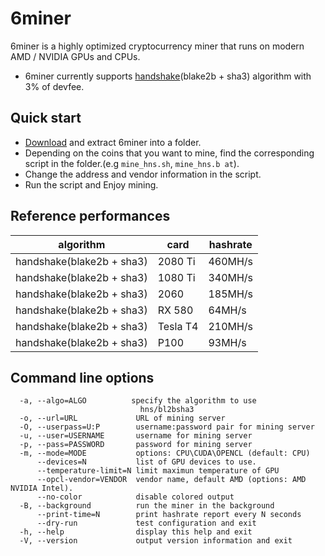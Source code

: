 # 6miner

6miner is a highly optimized cryptocurrency miner that runs on modern AMD / NVIDIA GPUs and CPUs. 
* 6miner currently supports [handshake](https://handshake.org/)(blake2b + sha3) algorithm with 3% of devfee.

## Quick start
* [Download](https://github.com/6block/6miner/releases/latest) and extract 6miner into a folder.
* Depending on the coins that you want to mine, find the corresponding script in the folder.(e.g `mine_hns.sh`, `mine_hns.b at`).
* Change the address and vendor information in the script.
* Run the script and Enjoy mining.

## Reference performances
| algorithm | card | hashrate | 
| --- | --- | --- |
| handshake(blake2b + sha3) | 2080 Ti | 460MH/s |
| handshake(blake2b + sha3) | 1080 Ti | 340MH/s |
| handshake(blake2b + sha3) | 2060 | 185MH/s |
| handshake(blake2b + sha3) | RX 580 | 64MH/s |
| handshake(blake2b + sha3) | Tesla T4 | 210MH/s |
| handshake(blake2b + sha3) | P100 | 93MH/s |


## Command line options
```
  -a, --algo=ALGO          specify the algorithm to use
                             hns/bl2bsha3
  -o, --url=URL             URL of mining server
  -O, --userpass=U:P        username:password pair for mining server
  -u, --user=USERNAME       username for mining server
  -p, --pass=PASSWORD       password for mining server
  -m, --mode=MODE           options: CPU\CUDA\OPENCL (default: CPU)
      --devices=N           list of GPU devices to use.
      --temperature-limit=N limit maximun temperature of GPU
      --opcl-vendor=VENDOR  vendor name, default AMD (options: AMD NVIDIA Intel).
      --no-color            disable colored output
  -B, --background          run the miner in the background
      --print-time=N        print hashrate report every N seconds
      --dry-run             test configuration and exit
  -h, --help                display this help and exit
  -V, --version             output version information and exit
```
